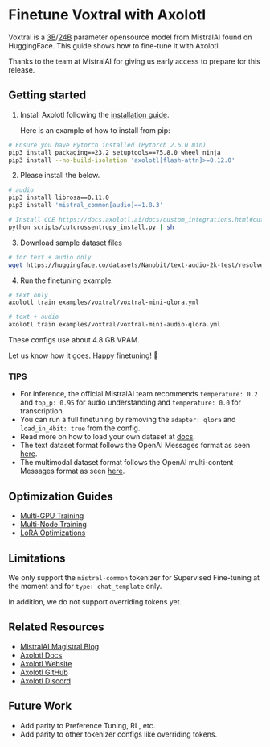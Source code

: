 # Finetune Voxtral with Axolotl

Voxtral is a [3B](https://huggingface.co/mistralai/Voxtral-Mini-3B-2507)/[24B](https://huggingface.co/mistralai/Voxtral-Small-24B-2507) parameter opensource model from MistralAI found on HuggingFace. This guide shows how to fine-tune it with Axolotl.

Thanks to the team at MistralAI for giving us early access to prepare for this release.

## Getting started

1. Install Axolotl following the [installation guide](https://docs.axolotl.ai/docs/installation.html).

    Here is an example of how to install from pip:

```bash
# Ensure you have Pytorch installed (Pytorch 2.6.0 min)
pip3 install packaging==23.2 setuptools==75.8.0 wheel ninja
pip3 install --no-build-isolation 'axolotl[flash-attn]>=0.12.0'
```

2. Please install the below.

```bash
# audio
pip3 install librosa==0.11.0
pip3 install 'mistral_common[audio]==1.8.3'

# Install CCE https://docs.axolotl.ai/docs/custom_integrations.html#cut-cross-entropy
python scripts/cutcrossentropy_install.py | sh
```

3. Download sample dataset files

```bash
# for text + audio only
wget https://huggingface.co/datasets/Nanobit/text-audio-2k-test/resolve/main/En-us-African_elephant.oga
```

4. Run the finetuning example:

```bash
# text only
axolotl train examples/voxtral/voxtral-mini-qlora.yml

# text + audio
axolotl train examples/voxtral/voxtral-mini-audio-qlora.yml
```

These configs use about 4.8 GB VRAM.

Let us know how it goes. Happy finetuning! 🚀

### TIPS

- For inference, the official MistralAI team recommends `temperature: 0.2` and `top_p: 0.95` for audio understanding and `temperature: 0.0` for transcription.
- You can run a full finetuning by removing the `adapter: qlora` and `load_in_4bit: true` from the config.
- Read more on how to load your own dataset at [docs](https://docs.axolotl.ai/docs/dataset_loading.html).
- The text dataset format follows the OpenAI Messages format as seen [here](https://docs.axolotl.ai/docs/dataset-formats/conversation.html#chat_template).
- The multimodal dataset format follows the OpenAI multi-content Messages format as seen [here](https://docs.axolotl.ai/docs/multimodal.html#dataset-format).


## Optimization Guides

- [Multi-GPU Training](https://docs.axolotl.ai/docs/multi-gpu.html)
- [Multi-Node Training](https://docs.axolotl.ai/docs/multi-node.html)
- [LoRA Optimizations](https://docs.axolotl.ai/docs/lora_optims.html)

## Limitations

We only support the `mistral-common` tokenizer for Supervised Fine-tuning at the moment and for `type: chat_template` only.

In addition, we do not support overriding tokens yet.

## Related Resources

- [MistralAI Magistral Blog](https://mistral.ai/news/magistral/)
- [Axolotl Docs](https://docs.axolotl.ai)
- [Axolotl Website](https://axolotl.ai)
- [Axolotl GitHub](https://github.com/axolotl-ai-cloud/axolotl)
- [Axolotl Discord](https://discord.gg/7m9sfhzaf3)

## Future Work

- Add parity to Preference Tuning, RL, etc.
- Add parity to other tokenizer configs like overriding tokens.
